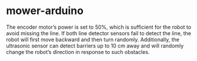 # mower-arduino

The encoder motor’s power is set to 50%, which is sufficient for the robot to avoid missing the line. If both line detector sensors fail to detect the line, the robot will first move backward and then  turn randomly. Additionally, the ultrasonic sensor can detect barriers up to 10 cm away and will randomly change the robot’s direction in response to such obstacles.
